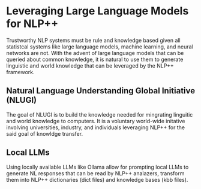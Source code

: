 # Leveraging Large Language Models for NLP++

Trustworthy NLP systems must be rule and knowledge based given all statistcal systems like large language models, machine learning, and neural networks are not. With the advent of large language models that can be queried about common knowledge, it is natural to use them to generate linguistic and world knowledge that can be leveraged by the NLP++ framework.

## Natural Language Understanding Global Initiative (NLUGI)

The goal of NLUGI is to build the knowledge needed for mingrating linguitic and world knowledge to computers. It is a voluntary world-wide initative involving universities, industry, and individuals leveraging NLP++ for the said goal of knowldge transfer.

## Local LLMs

Using locally available LLMs like Ollama allow for prompting local LLMs to generate NL responses that can be read by NLP++ analazers, transform them into NLP++ dictionaries (dict files) and knowledge bases (kbb files).
